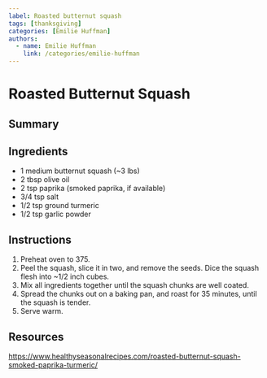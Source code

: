 ```yaml
---
label: Roasted butternut squash
tags: [thanksgiving]
categories: [Emilie Huffman]
authors:
  - name: Emilie Huffman
    link: /categories/emilie-huffman
---
```


# Roasted Butternut Squash

## Summary

## Ingredients
- 1 medium butternut squash (~3 lbs)
- 2 tbsp olive oil
- 2 tsp paprika (smoked paprika, if available)
- 3/4 tsp salt
- 1/2 tsp ground turmeric
- 1/2 tsp garlic powder

## Instructions
1. Preheat oven to 375.
2. Peel the squash, slice it in two, and remove the seeds. Dice the squash flesh into ~1/2 inch cubes.
3. Mix all ingredients together until the squash chunks are well coated.
4. Spread the chunks out on a baking pan, and roast for 35 minutes, until the squash is tender.
5. Serve warm.

## Resources
https://www.healthyseasonalrecipes.com/roasted-butternut-squash-smoked-paprika-turmeric/
